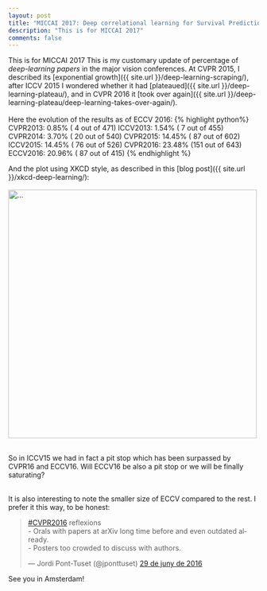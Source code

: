 ```yaml
---
layout: post
title: "MICCAI 2017: Deep correlational learning for Survival Prediction"
description: "This is for MICCAI 2017"
comments: false
---
```


This is for MICCAI 2017
This is my customary update of percentage of <i>deep-learning papers</i> in the major vision conferences. At CVPR 2015, I described its [exponential growth]({{ site.url }}/deep-learning-scraping/), after ICCV 2015 I wondered whether it had [plateaued]({{ site.url }}/deep-learning-plateau/), and in CVPR 2016 it [took over again]({{ site.url }}/deep-learning-plateau/deep-learning-takes-over-again/).<br>
<br>
Here the evolution of the results as of ECCV 2016:
{% highlight python%}
CVPR2013:  0.85% (  4 out of 471)
ICCV2013:  1.54% (  7 out of 455)
CVPR2014:  3.70% ( 20 out of 540)
CVPR2015: 14.45% ( 87 out of 602)
ICCV2015: 14.45% ( 76 out of 526)
CVPR2016: 23.48% (151 out of 643)
ECCV2016: 20.96% ( 87 out of 415)
{% endhighlight %}

And the plot using XKCD style, as described in this [blog post]({{ site.url }}/xkcd-deep-learning/):
<br />
<br />
<img align="middle" width="500" src="{{ site.url }}/images/xkcd_deep2.png" alt="...">
<br />
<br />

So in ICCV15 we had in fact a pit stop which has been surpassed by CVPR16 and ECCV16.
Will ECCV16 be also a pit stop or we will be finally saturating?<br><br>

It is also interesting to note the smaller size of ECCV compared to the rest. I prefer it this way, to be honest:
<blockquote class="twitter-tweet" data-lang="ca"><p lang="en" dir="ltr"><a href="https://twitter.com/hashtag/CVPR2016?src=hash">#CVPR2016</a> reflexions<br>- Orals with papers at arXiv long time before and even outdated already.<br>- Posters too crowded to discuss with authors.</p>&mdash; Jordi Pont-Tuset (@jponttuset) <a href="https://twitter.com/jponttuset/status/748199856930357250">29 de juny de 2016</a></blockquote> <script async src="//platform.twitter.com/widgets.js" charset="utf-8"></script>
See you in Amsterdam!